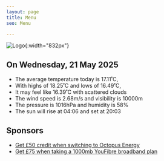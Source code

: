 ```yaml
---
layout: page
title: Menu
seo: Menu

---
```


![Logo](/images/logo.jpg){:width="832px"}

<!-- weather_marker starts -->
## On Wednesday, 21 May 2025

- The average temperature today is 17.11˚C,
- With highs of 18.25˚C and lows of 16.49˚C,
- It may feel like 16.39˚C with scattered clouds
- The wind speed is 2.68m/s and visibility is 10000m
- The pressure is 1016hPa and humidity is 58%
- The sun will rise at 04:06 and set at 20:03

<!-- weather_marker ends -->

## Sponsors

- [Get £50 credit when switching to Octopus Energy](https://bit.ly/3oD1nnS)
- [Get £75 when taking a 1000mb YouFibre broadband plan](https://aklam.io/91zWhU?)
